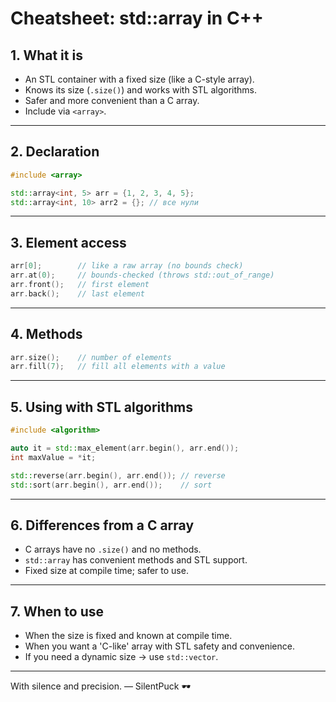 # Cheatsheet: std::array in C++

## 1. What it is
- An STL container with a fixed size (like a C-style array).  
- Knows its size (`.size()`) and works with STL algorithms.  
- Safer and more convenient than a C array.  
- Include via `<array>`.

---

## 2. Declaration
```cpp
#include <array>

std::array<int, 5> arr = {1, 2, 3, 4, 5};
std::array<int, 10> arr2 = {}; // все нули
```

---

## 3. Element access
```cpp
arr[0];        // like a raw array (no bounds check)
arr.at(0);     // bounds-checked (throws std::out_of_range)
arr.front();   // first element
arr.back();    // last element
```

---

## 4. Methods
```cpp
arr.size();    // number of elements
arr.fill(7);   // fill all elements with a value
```

---

## 5. Using with STL algorithms
```cpp
#include <algorithm>

auto it = std::max_element(arr.begin(), arr.end());
int maxValue = *it;

std::reverse(arr.begin(), arr.end()); // reverse
std::sort(arr.begin(), arr.end());    // sort
```

---

## 6. Differences from a C array
- C arrays have no `.size()` and no methods.  
- `std::array` has convenient methods and STL support.  
- Fixed size at compile time; safer to use.  

---

## 7. When to use
- When the size is fixed and known at compile time.  
- When you want a 'C-like' array with STL safety and convenience.  
- If you need a dynamic size → use `std::vector`.

---

With silence and precision. — SilentPuck 🕶️
